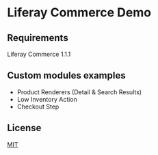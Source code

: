 # Liferay Commerce Demo

## Requirements

Liferay Commerce 1.1.1

## Custom modules examples

- Product Renderers (Detail & Search Results) 
- Low Inventory Action
- Checkout Step

## License

[MIT](LICENSE)
